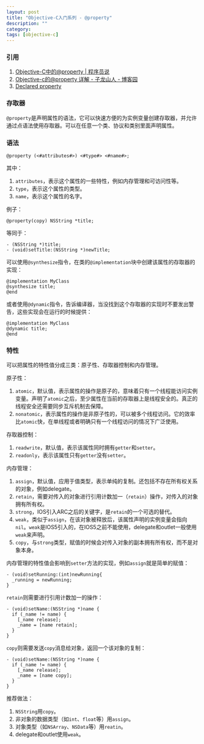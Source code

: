 ```yaml
---
layout: post
title: "Objective-C入门系列 - @property"
description: ""
category: 
tags: [objective-c]
---
```


### 引用

1. [Objective-C中的@property | 程序员说](http://www.devtalking.com/articles/you-should-to-know-property/)
2. [Objective-c的@property 详解 - 子龙山人 - 博客园](http://www.cnblogs.com/andyque/archive/2011/08/03/2125728.html)
3. [Declared property](https://developer.apple.com/library/content/documentation/General/Conceptual/DevPedia-CocoaCore/DeclaredProperty.html)

### 存取器

`@property`是声明属性的语法，它可以快速方便的为实例变量创建存取器，并允许通过点语法使用存取器。可以在任意一个类、协议和类别里面声明属性。

### 语法

    @property (<#attributes#>) <#type#> <#name#>;

其中：

1. `attributes`，表示这个属性的一些特性，例如内存管理和可访问性等。
2. `type`，表示这个属性的类型。
3. `name`，表示这个属性的名字。

例子：

    @property(copy) NSString *title;

等同于：

    - (NSString *)title;
    - (void)setTitle:(NSString *)newTitle;

可以使用`@synthesize`指令，在类的`@implementation`块中创建该属性的存取器的实现：

    @implementation MyClass
    @synthesize title;
    @end

或者使用`@dynamic`指令，告诉编译器，当没找到这个存取器的实现时不要发出警告，这些实现会在运行的时候提供：

    @implementation MyClass
    @dynamic title;
    @end

### 特性

可以把属性的特性值分成三类：原子性、存取器控制和内存管理。

原子性：

1. `atomic`，默认值，表示属性的操作是原子的，意味着只有一个线程能访问实例变量。声明了`atomic`之后，至少属性在当前的存取器上是线程安全的。真正的线程安全还需要同步互斥机制去保障。
2. `nonatomic`，表示属性的操作是非原子性的，可以被多个线程访问。它的效率比`atomic`快，在单线程或者明确只有一个线程访问的情况下广泛使用。

存取器控制：

1. `readwrite`，默认值，表示该属性同时拥有`getter`和`setter`。
2. `readonly`，表示该属性只有`getter`没有`setter`。

内存管理：

1. `assign`，默认值，应用于值类型，表示单纯的复制。还包括不存在所有权关系的对象，例如delegate。
2. `retain`，需要对传入的对象进行引用计数加一（`retain`）操作，对传入的对象拥有所有权。
3. `strong`，IOS引入ARC之后的关键字，是`retain`的一个可选的替代。
4. `weak`，类似于`assign`，在该对象被释放后，该属性声明的实例变量会指向`nil`。`weak`是IOS5引入的，在IOS5之前不能使用，delegate和outlet一般使用`weak`来声明。
5. `copy`，与`strong`类型，赋值的时候会对传入对象的副本拥有所有权，而不是对象本身。

内存管理的特性值会影响到`setter`方法的实现，例如`assign`就是简单的赋值：

    - (void)setRunning:(int)newRunning{  
      _running = newRunning;  
    } 

`retain`则需要进行引用计数加一的操作：

    - (void)setName:(NSString *)name {
      if (_name != name) {
        [_name release];
        _name = [name retain];
      }
    }

`copy`则需要发送`copy`消息给对象，返回一个该对象的复制：

    
    - (void)setName:(NSString *)name {
      if (_name != name) {
        [_name release];
        _name = [name copy];
      }
    }

推荐做法：

1. `NSString`用`copy`。
2. 非对象的数据类型（如`int`、`float`等）用`assign`。
3. 对象类型（如`NSArray`、`NSData`等）用`reatin`。
4. delegate和outlet使用`weak`。
